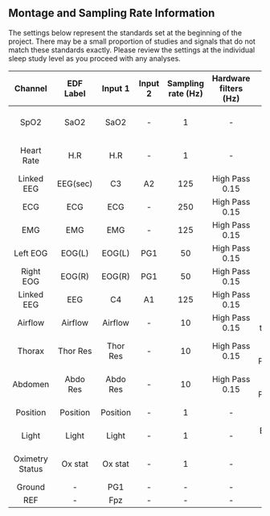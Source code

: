 ## Montage and Sampling Rate Information

The settings below represent the standards set at the beginning of the project. There may be a small proportion of studies and signals that do not match these standards exactly. Please review the settings at the individual sleep study level as you proceed with any analyses.

| Channel         | EDF Label | Input 1  | Input 2 | Sampling rate (Hz) | Hardware filters (Hz) | Sensor type                           |
|:---------------:|:---------:|:--------:|:-------:|:------------------:|:---------------------:|:-------------------------------------:|
| SpO2            | SaO2      | SaO2     | -       | 1                  | -                     | Nonin XPOD 3011, 8000 sensor          |
| Heart Rate      | H.R       | H.R      | -       | 1                  | -                     | Nonin XPOD 3011, 8000 sensor          |
| Linked EEG      | EEG(sec)  | C3       | A2      | 125                | High Pass 0.15        | Gold cup electrode                    |
| ECG             | ECG       | ECG      | -       | 250                | High Pass 0.15        | Ag/AgCl patch                         |
| EMG             | EMG       | EMG      | -       | 125                | High Pass 0.15        | Gold cup electrode                    |
| Left EOG        | EOG(L)    | EOG(L)   | PG1     | 50                 | High Pass 0.15        | Gold cup electrode                    |
| Right EOG       | EOG(R)    | EOG(R)   | PG1     | 50                 | High Pass 0.15        | Gold cup electrode                    |
| Linked EEG      | EEG       | C4       | A1      | 125                | High Pass 0.15        | Gold cup electrode                    |
| Airflow         | Airflow   | Airflow  | -       | 10                 | High Pass 0.15        | ProTech thermistor M325               |
| Thorax          | Thor Res  | Thor Res | -       | 10                 | High Pass 0.15        | Respitrace Inductance Plethysmography |
| Abdomen         | Abdo Res  | Abdo Res | -       | 10                 | High Pass 0.15        | Respitrace Inductance Plethysmography |
| Position        | Position  | Position | -       | 1                  | -                     | Compumedics external sensor           |
| Light           | Light     | Light    | -       | 1                  | -                     | External ambient light sensor         |
| Oximetry Status | Ox stat   | Ox stat  | -       | 1                  | -                     | Nonin XPOD 3011, 8000 sensor          |
| Ground          | -         | PG1      | -       | -                  | -                     | -                                     |
| REF             | -         | Fpz      | -       | -                  | -                     | -                                     |
